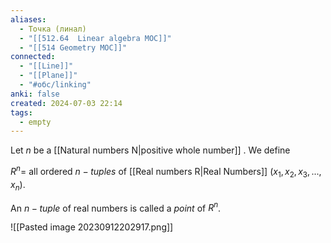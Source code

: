 ```yaml
---
aliases:
  - Точка (линал)
  - "[[512.64  Linear algebra MOC]]"
  - "[[514 Geometry MOC]]"
connected:
  - "[[Line]]"
  - "[[Plane]]"
  - "#обс/linking"
anki: false
created: 2024-07-03 22:14
tags:
  - empty
---
```



Let $n$ be a [[Natural numbers N|positive whole number]] . We define

$R^n =$ all ordered $n-tuples$ of [[Real numbers R|Real Numbers]] $(x_1,x_2,x_3,...,x_n)$.

An $n-tuple$ of real numbers is called a _point_ of $R^n$.

![[Pasted image 20230912202917.png]]










